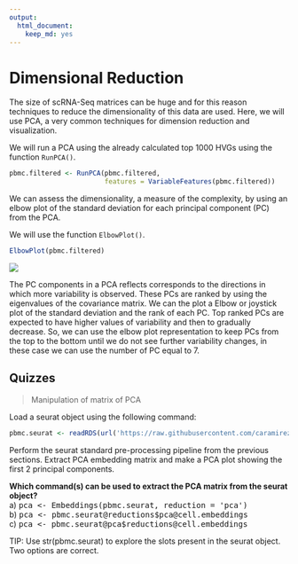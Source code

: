 ```yaml
---
output:
  html_document:
    keep_md: yes
---
```






# Dimensional Reduction



The size of scRNA-Seq matrices can be huge and for this reason techniques to reduce the dimensionality
of this data are used. Here, we will use PCA, a very common techniques for dimension
reduction and visualization.

We will run a PCA using the already calculated top 1000 HVGs using the function `RunPCA()`.


```r
pbmc.filtered <- RunPCA(pbmc.filtered, 
                        features = VariableFeatures(pbmc.filtered))
```

We can assess the dimensionality, a measure of the complexity, by using an
elbow plot of the standard deviation for each principal component (PC)
from the PCA.

We will use the function `ElbowPlot()`.



```r
ElbowPlot(pbmc.filtered)
```

<img src="04-Normalization_and_Dimensional_Reduction_files/figure-html/unnamed-chunk-2-1.png" style="display: block; margin: auto;" />

The PC components in a PCA reflects corresponds to the directions in which
more variability is observed. These PCs are ranked by using the eigenvalues
of the covariance matrix. We can the plot a Elbow or joystick plot of the 
standard deviation and the rank of each PC. Top ranked PCs are expected to 
have higher values of variability and then to gradually decrease. So, we
can use the elbow plot representation to keep PCs from the top to the bottom
until we do not see further variability changes, in these case we can use 
the number of PC equal to 7.


## Quizzes

> Manipulation of matrix of PCA

Load a seurat object using the following command:


```r
pbmc.seurat <- readRDS(url('https://raw.githubusercontent.com/caramirezal/caramirezal.github.io/master/bookdown-minimal/data/pbmc_10X_250_cells.seu.rds'))
```

Perform the seurat standard pre-processing pipeline from the previous sections.
Extract PCA embedding matrix and make a PCA plot showing the first 2 principal components. 

<summary> <b>Which command(s) can be used to extract the PCA matrix from the seurat object?</b>
<br>
a) <tt>pca <- Embeddings(pbmc.seurat, reduction = 'pca')</tt>
<br>
b) <tt>pca <- pbmc.seurat@reductions$pca@cell.embeddings</tt>
<br>
c) <tt>pca <- pbmc.seurat@pca$reductions@cell.embeddings</tt>
</summary>

TIP: Use str(pbmc.seurat) to explore the slots present in the seurat object. Two options
are correct.
<br>




